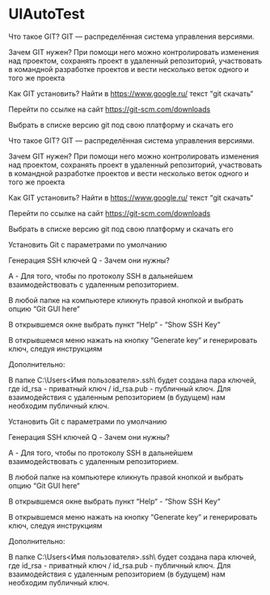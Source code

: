 # UIAutoTest

Что такое GIT?
GIT — распределённая система управления версиями.

Зачем GIT нужен?
При помощи него можно контролировать изменения над проектом, сохранять проект в удаленный репозиторий, участвовать в командной разработке проектов и вести несколько веток одного и того же проекта

Как GIT установить?
Найти в https://www.google.ru/ текст “git скачать“

Перейти по ссылке на сайт https://git-scm.com/downloads

Выбрать в списке версию git под свою платформу и скачать его 


 Что такое GIT?
 GIT — распределённая система управления версиями.
 
 Зачем GIT нужен?
 При помощи него можно контролировать изменения над проектом, сохранять проект в удаленный репозиторий, участвовать в командной разработке проектов и вести несколько веток одного и того же проекта
 
 Как GIT установить?
 Найти в https://www.google.ru/ текст “git скачать“
 
 Перейти по ссылке на сайт https://git-scm.com/downloads
 
 Выбрать в списке версию git под свою платформу и скачать его 
 
 
  
 
 Установить Git с параметрами по умолчанию
 
 Генерация SSH ключей
 Q - Зачем они нужны? 
 
 A - Для того, чтобы по протоколу SSH в дальнейшем взаимодействовать с удаленным репозиторием.
 
  
 
 В любой папке на компьютере кликнуть правой кнопкой и выбрать опцию “Git GUI here“
 
 В открывшемся окне выбрать пункт “Help“ - “Show SSH Key“
 
 В открывшемся меню нажать на кнопку “Generate key“ и генерировать ключ, следуя инструкциям
 
  
 
 Дополнительно:
 
 В папке C:\Users\<Имя пользователя>\.ssh\ будет создана пара ключей, где id_rsa - приватный ключ / id_rsa.pub - публичный ключ. Для взаимодействия с удаленным репозиторием (в будущем) нам необходим публичный ключ.

Установить Git с параметрами по умолчанию

Генерация SSH ключей
Q - Зачем они нужны? 

A - Для того, чтобы по протоколу SSH в дальнейшем взаимодействовать с удаленным репозиторием.

 

В любой папке на компьютере кликнуть правой кнопкой и выбрать опцию “Git GUI here“

В открывшемся окне выбрать пункт “Help“ - “Show SSH Key“

В открывшемся меню нажать на кнопку “Generate key“ и генерировать ключ, следуя инструкциям

 

Дополнительно:

В папке C:\Users\<Имя пользователя>\.ssh\ будет создана пара ключей, где id_rsa - приватный ключ / id_rsa.pub - публичный ключ. Для взаимодействия с удаленным репозиторием (в будущем) нам необходим публичный ключ.